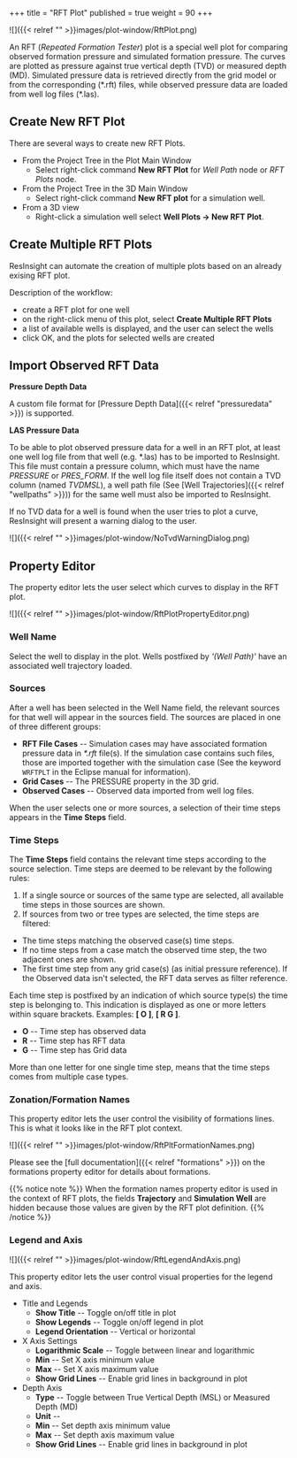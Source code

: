 +++
title = "RFT Plot"
published = true
weight = 90
+++

![]({{< relref "" >}}images/plot-window/RftPlot.png)

An RFT (_Repeated Formation Tester_) plot is a special well plot for comparing observed formation pressure and simulated formation pressure. The curves are plotted as pressure against true vertical depth (TVD) or measured depth (MD). Simulated pressure data is retrieved directly from the grid model or from the corresponding (\*.rft) files, while observed pressure data are loaded from well log files (\*.las).


## Create New RFT Plot
There are several ways to create new RFT Plots.

- From the Project Tree in the Plot Main Window
  - Select right-click command **New RFT Plot** for _Well Path_ node or _RFT Plots_ node.
- From the Project Tree in the 3D Main Window
  - Select right-click command **New RFT plot** for a simulation well.
- From a 3D view
  - Right-click a simulation well select **Well Plots -> New RFT Plot**.

## Create Multiple RFT Plots
ResInsight can automate the creation of multiple plots based on an already exising RFT plot.

Description of the workflow:
- create a RFT plot for one well
- on the right-click menu of this plot, select **Create Multiple RFT Plots**
- a list of available wells is displayed, and the user can select the wells
- click OK, and the plots for selected wells are created

## Import Observed RFT Data

**Pressure Depth Data**

A custom file format for [Pressure Depth Data]({{< relref "pressuredata" >}}) is supported.


**LAS Pressure Data**

To be able to plot observed pressure data for a well in an RFT plot, at least one well log file from that well (e.g. \*.las) has to be imported to ResInsight. This file must contain a pressure column, which must have the name _PRESSURE_ or _PRES_FORM_. If the well log file itself does not contain a TVD column (named _TVDMSL_), a well path file (See [Well Trajectories]({{< relref "wellpaths" >}})) for the same well must also be imported to ResInsight.

If no TVD data for a well is found when the user tries to plot a curve, ResInsight will present a warning dialog to the user.

![]({{< relref "" >}}images/plot-window/NoTvdWarningDialog.png)

## Property Editor
The property editor lets the user select which curves to display in the RFT plot.

![]({{< relref "" >}}images/plot-window/RftPlotPropertyEditor.png)

### Well Name
Select the well to display in the plot. Wells postfixed by _'(Well Path)'_ have an associated well trajectory loaded.

### Sources
After a well has been selected in the Well Name field, the relevant sources for that well will appear in the sources field. The sources are placed in one of three different groups:

- **RFT File Cases** -- Simulation cases may have associated formation pressure data in _\*.rft_ file(s). If the simulation case contains such files, those are imported together with the simulation case (See the keyword `WRFTPLT` in the Eclipse manual for information).
- **Grid Cases** -- The PRESSURE property in the 3D grid.
- **Observed Cases** -- Observed data imported from well log files.

When the user selects one or more sources, a selection of their time steps appears in the **Time Steps** field.

### Time Steps
The **Time Steps** field contains the relevant time steps according to the source selection. Time steps are deemed to be relevant by the following rules:

1. If a single source or sources of the same type are selected, all available time steps in those sources are shown.
2. If sources from two or tree types are selected, the time steps are filtered: 
  - The time steps matching the observed case(s) time steps.
  - If no time steps from a case match the observed time step, the two adjacent ones are shown.
  - The first time step from any grid case(s) (as initial pressure reference).
If the Observed data isn't selected, the RFT data serves as filter reference. 

Each time step is postfixed by an indication of which source type(s) the time step is belonging to. This indication is displayed as one or more letters within square brackets. Examples: **[ O ]**, **[ R G ]**.

- **O** -- Time step has observed data
- **R** -- Time step has RFT data
- **G** -- Time step has Grid data

More than one letter for one single time step, means that the time steps comes from multiple case types.

### Zonation/Formation Names
This property editor lets the user control the visibility of formations lines. This is what it looks like in the RFT plot context.

![]({{< relref "" >}}images/plot-window/RftPltFormationNames.png)

Please see the [full documentation]({{< relref "formations" >}}) on the formations property editor for details about formations.

{{% notice note %}}
  When the formation names property editor is used in the context of RFT plots, the fields <b>Trajectory</b> and <b>Simulation Well</b> are hidden because those values are given by the RFT plot definition.
{{% /notice %}}

### Legend and Axis
![]({{< relref "" >}}images/plot-window/RftLegendAndAxis.png)

This property editor lets the user control visual properties for the legend and axis.

- Title and Legends
  - **Show Title** -- Toggle on/off title in plot
  - **Show Legends** -- Toggle on/off legend in plot
  - **Legend Orientation** -- Vertical or horizontal
- X Axis Settings
  - **Logarithmic Scale** -- Toggle between linear and logarithmic
  - **Min** -- Set X axis minimum value
  - **Max** -- Set X axis maximum value
  - **Show Grid Lines** -- Enable grid lines in background in plot
- Depth Axis
  - **Type** -- Toggle between True Vertical Depth (MSL) or Measured Depth (MD)
  - **Unit** -- 
  - **Min** -- Set depth axis minimum value
  - **Max** -- Set depth axis maximum value
  - **Show Grid Lines** -- Enable grid lines in background in plot
